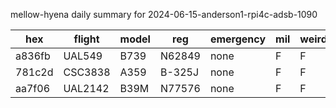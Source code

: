 mellow-hyena daily summary for 2024-06-15-anderson1-rpi4c-adsb-1090

|hex|flight|model|reg|emergency|mil|weirdo|
|--|--|--|--|--|--|--|
|a836fb|UAL549|B739|N62849|none|F|F|
|781c2d|CSC3838|A359|B-325J|none|F|F|
|aa7f06|UAL2142|B39M|N77576|none|F|F|
